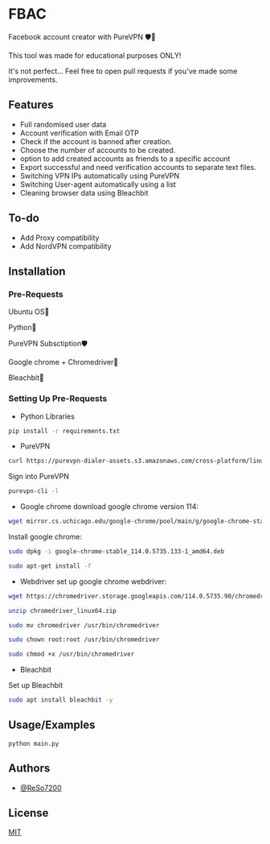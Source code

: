 
# FBAC

Facebook account creator with PureVPN 🛡️🔑

This tool was made for educational purposes ONLY!


It's not perfect... Feel free to open pull requests if you've made some improvements.
## Features

- Full randomised user data
- Account verification with Email OTP
- Check if the account is banned after creation.
- Choose the number of accounts to be created.
- option to add created accounts as friends to a specific account
- Export successful and need verification accounts to separate text files.
- Switching VPN IPs automatically using PureVPN
- Switching User-agent automatically using a list
- Cleaning browser data using Bleachbit

## To-do

- Add Proxy compatibility
- Add NordVPN compatibility 

## Installation

### Pre-Requests


  Ubuntu OS🐧

  Python🐍

  PureVPN Subsctiption🛡️

  Google chrome + Chromedriver🔰

  Bleachbit🧹

### Setting Up Pre-Requests
* Python Libraries
```bash
pip install -r requirements.txt

```

* PureVPN
```bash
curl https://purevpn-dialer-assets.s3.amazonaws.com/cross-platform/linux-cli/production/cli-install.sh | sudo bash
```
Sign into PureVPN
```bash
purevpn-cli -l
```
* Google chrome
download google chrome version 114:
```bash
wget mirror.cs.uchicago.edu/google-chrome/pool/main/g/google-chrome-stable/google-chrome-stable_114.0.5735.133-1_amd64.deb
```
Install google chrome:
```bash
sudo dpkg -i google-chrome-stable_114.0.5735.133-1_amd64.deb
```
```bash
sudo apt-get install -f
```
* Webdriver
set up google chrome webdriver:
```bash
wget https://chromedriver.storage.googleapis.com/114.0.5735.90/chromedriver_linux64.zip
```
```bash
unzip chromedriver_linux64.zip
```
```bash
sudo mv chromedriver /usr/bin/chromedriver
```
```bash
sudo chown root:root /usr/bin/chromedriver
```
```bash
sudo chmod +x /usr/bin/chromedriver
```
* Bleachbit

Set up Bleachbit
```bash
sudo apt install bleachbit -y
```
## Usage/Examples

```
python main.py
```


## Authors

- [@ReSo7200](https://www.github.com/ReSo7200)


## License

[MIT](https://choosealicense.com/licenses/mit/)

